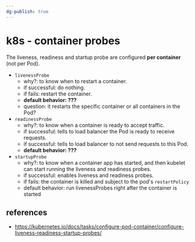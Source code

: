 ```yaml
---
dg-publish: true
---
```

# k8s - container probes

The liveness, readiness and startup probe are configured **per container** (not per Pod).

- `livenessProbe`
    - why?: to know when to restart a container.
    - if successful: do nothing.
    - if fails: restart the container.
    - **default behavior: ???**
    - question: it restarts the specific container or all containers in the Pod?
- `readinessProbe`
    - why?: to know when a container is ready to accept traffic.
    - if successful: tells to load balancer the Pod is ready to receive requests.
    - if successful: tells to load balancer to not send requests to this Pod.
    - **default behavior: ???**
- `startupProbe`
    - why?: to know when a container app has started, and then kubelet can start running the liveness and readiness probes.
    - if successful: enables liveness and readiness probes.
    - if fails: the container is killed and subject to the pod's `restartPolicy`
    - default behavior: run livenessProbes right after the container is started



## references

- <https://kubernetes.io/docs/tasks/configure-pod-container/configure-liveness-readiness-startup-probes/>